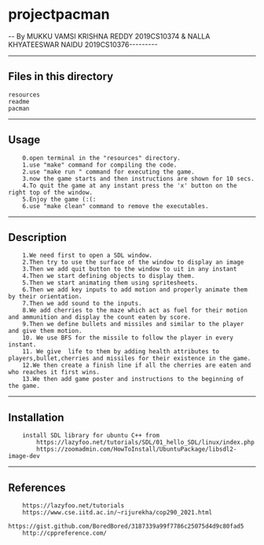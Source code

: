 # projectpacman

-- By MUKKU VAMSI KRISHNA REDDY 2019CS10374 & NALLA KHYATEESWAR NAIDU 2019CS10376---------

-------------------------------------------------------

## Files in this directory
    resources
    readme
    pacman 


-------------------------------------------------------

##  Usage

        0.open terminal in the "resources" directory.
        1.use "make" command for compiling the code.
        2.use "make run " command for executing the game.
        3.now the game starts and then instructions are shown for 10 secs.
        4.To quit the game at any instant press the 'x' button on the right top of the window.
        5.Enjoy the game (:(:
        6.use "make clean" command to remove the executables.

--------------------------------------------------------

##  Description
        1.We need first to open a SDL window.
        2.Then try to use the surface of the window to display an image
        3.Then we add quit button to the window to uit in any instant
        4.Then we start defining objects to display them.
        5.Then we start animating them using spritesheets.
        6.Then we add key inputs to add motion and properly animate them by their orientation.
        7.Then we add sound to the inputs.
        8.We add cherries to the maze which act as fuel for their motion and ammunition and display the count eaten by score.
        9.Then we define bullets and missiles and similar to the player and give them motion.
        10. We use BFS for the missile to follow the player in every instant.
        11. We give  life to them by adding health attributes to players,bullet,cherries and missiles for their existence in the game.
        12.We then create a finish line if all the cherries are eaten and who reaches it first wins.
        13.We then add game poster and instructions to the beginning of the game.
        
        

------------------------------------------------------------

## Installation 

        install SDL library for ubuntu C++ from
            https://lazyfoo.net/tutorials/SDL/01_hello_SDL/linux/index.php
            https://zoomadmin.com/HowToInstall/UbuntuPackage/libsdl2-image-dev

------------------------------------------------------------

## References
        https://lazyfoo.net/tutorials
        https://www.cse.iitd.ac.in/~rijurekha/cop290_2021.html
        https://gist.github.com/BoredBored/3187339a99f7786c25075d4d9c80fad5
        http://cppreference.com/
